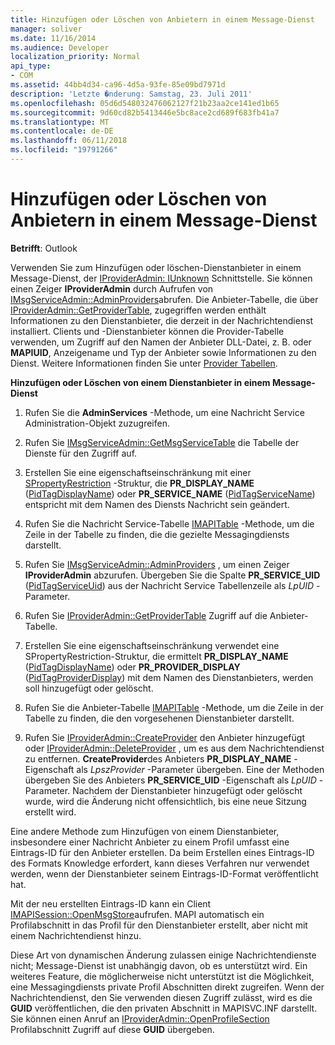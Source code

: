 ```yaml
---
title: Hinzufügen oder Löschen von Anbietern in einem Message-Dienst
manager: soliver
ms.date: 11/16/2014
ms.audience: Developer
localization_priority: Normal
api_type:
- COM
ms.assetid: 44bb4d34-ca96-4d5a-93fe-85e09bd7971d
description: 'Letzte �nderung: Samstag, 23. Juli 2011'
ms.openlocfilehash: 05d6d548032476062127f21b23aa2ce141ed1b65
ms.sourcegitcommit: 9d60cd82b5413446e5bc8ace2cd689f683fb41a7
ms.translationtype: MT
ms.contentlocale: de-DE
ms.lasthandoff: 06/11/2018
ms.locfileid: "19791266"
---
```

# <a name="adding-or-deleting-providers-in-a-message-service"></a>Hinzufügen oder Löschen von Anbietern in einem Message-Dienst

  
  
**Betrifft**: Outlook 
  
Verwenden Sie zum Hinzufügen oder löschen-Dienstanbieter in einem Message-Dienst, der [IProviderAdmin: IUnknown](iprovideradminiunknown.md) Schnittstelle. Sie können einen Zeiger **IProviderAdmin** durch Aufrufen von [IMsgServiceAdmin::AdminProviders](imsgserviceadmin-adminproviders.md)abrufen. Die Anbieter-Tabelle, die über [IProviderAdmin::GetProviderTable](iprovideradmin-getprovidertable.md), zugegriffen werden enthält Informationen zu den Dienstanbieter, die derzeit in der Nachrichtendienst installiert. Clients und -Dienstanbieter können die Provider-Tabelle verwenden, um Zugriff auf den Namen der Anbieter DLL-Datei, z. B. oder **MAPIUID**, Anzeigename und Typ der Anbieter sowie Informationen zu den Dienst. Weitere Informationen finden Sie unter [Provider Tabellen](provider-tables.md).
  
 **Hinzufügen oder Löschen von einem Dienstanbieter in einem Message-Dienst**
  
1. Rufen Sie die **AdminServices** -Methode, um eine Nachricht Service Administration-Objekt zuzugreifen. 
    
2. Rufen Sie [IMsgServiceAdmin::GetMsgServiceTable](imsgserviceadmin-getmsgservicetable.md) die Tabelle der Dienste für den Zugriff auf. 
    
3. Erstellen Sie eine eigenschaftseinschränkung mit einer [SPropertyRestriction](spropertyrestriction.md) -Struktur, die **PR_DISPLAY_NAME** ([PidTagDisplayName](pidtagdisplayname-canonical-property.md)) oder **PR_SERVICE_NAME** ([PidTagServiceName](pidtagservicename-canonical-property.md)) entspricht mit dem Namen des Diensts Nachricht sein geändert. 
    
4. Rufen Sie die Nachricht Service-Tabelle [IMAPITable](imapitable-findrow.md) -Methode, um die Zeile in der Tabelle zu finden, die die gezielte Messagingdiensts darstellt. 
    
5. Rufen Sie [IMsgServiceAdmin::AdminProviders](imsgserviceadmin-adminproviders.md) , um einen Zeiger **IProviderAdmin** abzurufen. Übergeben Sie die Spalte **PR_SERVICE_UID** ([PidTagServiceUid](pidtagserviceuid-canonical-property.md)) aus der Nachricht Service Tabellenzeile als _LpUID_ -Parameter. 
    
6. Rufen Sie [IProviderAdmin::GetProviderTable](iprovideradmin-getprovidertable.md) Zugriff auf die Anbieter-Tabelle. 
    
7. Erstellen Sie eine eigenschaftseinschränkung verwendet eine SPropertyRestriction-Struktur, die ermittelt **PR_DISPLAY_NAME** ([PidTagDisplayName](pidtagdisplayname-canonical-property.md)) oder **PR_PROVIDER_DISPLAY** ([PidTagProviderDisplay](pidtagproviderdisplay-canonical-property.md)) mit dem Namen des Dienstanbieters, werden soll hinzugefügt oder gelöscht. 
    
8. Rufen Sie die Anbieter-Tabelle [IMAPITable](imapitable-findrow.md) -Methode, um die Zeile in der Tabelle zu finden, die den vorgesehenen Dienstanbieter darstellt. 
    
9. Rufen Sie [IProviderAdmin::CreateProvider](iprovideradmin-createprovider.md) den Anbieter hinzugefügt oder [IProviderAdmin::DeleteProvider](iprovideradmin-deleteprovider.md) , um es aus dem Nachrichtendienst zu entfernen. **CreateProvider**des Anbieters **PR_DISPLAY_NAME** -Eigenschaft als _LpszProvider_ -Parameter übergeben. Eine der Methoden übergeben Sie des Anbieters **PR_SERVICE_UID** -Eigenschaft als _LpUID_ -Parameter. Nachdem der Dienstanbieter hinzugefügt oder gelöscht wurde, wird die Änderung nicht offensichtlich, bis eine neue Sitzung erstellt wird. 
    
Eine andere Methode zum Hinzufügen von einem Dienstanbieter, insbesondere einer Nachricht Anbieter zu einem Profil umfasst eine Eintrags-ID für den Anbieter erstellen. Da beim Erstellen eines Eintrags-ID des Formats Knowledge erfordert, kann dieses Verfahren nur verwendet werden, wenn der Dienstanbieter seinem Eintrags-ID-Format veröffentlicht hat. 
  
Mit der neu erstellten Eintrags-ID kann ein Client [IMAPISession::OpenMsgStore](imapisession-openmsgstore.md)aufrufen. MAPI automatisch ein Profilabschnitt in das Profil für den Dienstanbieter erstellt, aber nicht mit einem Nachrichtendienst hinzu. 
  
Diese Art von dynamischen Änderung zulassen einige Nachrichtendienste nicht; Message-Dienst ist unabhängig davon, ob es unterstützt wird. Ein weiteres Feature, die möglicherweise nicht unterstützt ist die Möglichkeit, eine Messagingdiensts private Profil Abschnitten direkt zugreifen. Wenn der Nachrichtendienst, den Sie verwenden diesen Zugriff zulässt, wird es die **GUID** veröffentlichen, die den privaten Abschnitt in MAPISVC.INF darstellt. Sie können einen Anruf an [IProviderAdmin::OpenProfileSection](iprovideradmin-openprofilesection.md) Profilabschnitt Zugriff auf diese **GUID** übergeben. 
  

